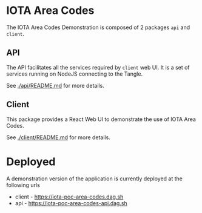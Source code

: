 # IOTA Area Codes

The IOTA Area Codes Demonstration is composed of 2 packages `api` and `client`.

## API

The API facilitates all the services required by `client` web UI. It is a set of services running on NodeJS connecting to the Tangle.

See [./api/README.md](./api/README.md) for more details.

## Client

This package provides a React Web UI to demonstrate the use of IOTA Area Codes.

See [./client/README.md](./client/README.md) for more details.

# Deployed

A demonstration version of the application is currently deployed at the following urls

* client - <https://iota-poc-area-codes.dag.sh>
* api - <https://iota-poc-area-codes-api.dag.sh>
